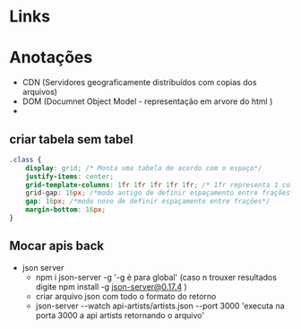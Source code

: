 # Links

# Anotações
- CDN (Servidores geograficamente distribuídos com copias dos arquivos)
- DOM (Documnet Object Model - representação em arvore do html )
- 
## criar tabela sem tabel
```css
.class {
    display: grid; /* Monta uma tabela de acordo com o espaço*/
    justify-items: center;
    grid-template-columns: 1fr 1fr 1fr 1fr 1fr; /* 1fr representa 1 colouna nesse caso são 5*/
    grid-gap: 16px; /*modo antigo de definir espaçamento entre frações*/
    gap: 16px; /*modo novo de definir espaçamento entre frações*/
    margin-bottom: 16px; 
}
```

## Mocar apis back
- json server
    - npm i json-server -g '-g é para global' (caso n trouxer resultados digite npm install -g json-server@0.17.4 )
    - criar arquivo json com todo o formato do retorno
    - json-server --watch api-artists/artists.json --port 3000 'executa na porta 3000 a api artists retornando o arquivo'